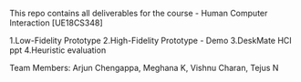 This repo contains all deliverables for the course - Human Computer Interaction [UE18CS348]

1.Low-Fidelity Prototype
2.High-Fidelity Prototype - Demo
3.DeskMate HCI ppt
4.Heuristic evaluation


Team Members:
Arjun Chengappa,
Meghana K,
Vishnu Charan,
Tejus N
